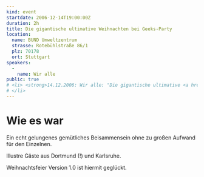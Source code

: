 ```yaml
---
kind: event
startdate: 2006-12-14T19:00:00Z
duration: 2h
title: Die gigantische ultimative Weihnachten bei Geeks-Party
location:
  name: BUND Umweltzentrum
  strasse: Rotebühlstraße 86/1
  plz: 70178
  ort: Stuttgart
speakers:
  -
    name: Wir alle
public: true
# <li> <strong>14.12.2006: Wir alle: "Die gigantische ultimative <a href="http://www.cccs.de/wiki/bin/view/Main/Weihnachtsfeier" target="_top">Weihnachten bei Geeks-Party</a>"</strong>
# </li>
---
```

Wie es war
=========

Ein echt gelungenes gemütliches Beisammensein ohne zu großen Aufwand für den
Einzelnen.

Illustre Gäste aus Dortmund (!) und Karlsruhe.

Weihnachtsfeier Version 1.0 ist hiermit geglückt.
